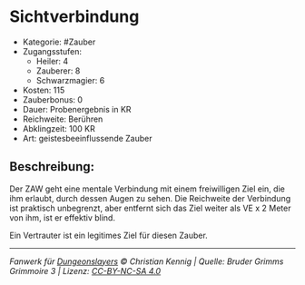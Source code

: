 # Sichtverbindung

- Kategorie: #Zauber
- Zugangsstufen:
  - Heiler: 4
  - Zauberer: 8
  - Schwarzmagier: 6
- Kosten: 115
- Zauberbonus: 0
- Dauer: Probenergebnis in KR
- Reichweite: Berühren
- Abklingzeit: 100 KR
- Art: geistesbeeinflussende Zauber

## Beschreibung:

Der ZAW geht eine mentale Verbindung mit einem freiwilligen Ziel ein, die ihm erlaubt, durch dessen Augen zu sehen. Die Reichweite der Verbindung ist praktisch unbegrenzt, aber entfernt sich das Ziel weiter als VE x 2 Meter von ihm, ist er effektiv blind.

Ein Vertrauter ist ein legitimes Ziel für diesen Zauber.

---

_Fanwerk für [Dungeonslayers](https://www.dungeonslayers.net/) © Christian Kennig | Quelle: Bruder Grimms Grimmoire 3 | Lizenz: [CC-BY-NC-SA 4.0](https://creativecommons.org/licenses/by-nc-sa/4.0/deed.de)_
